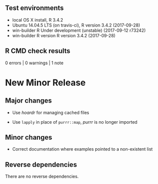 ## Test environments

* local OS X install, R 3.4.2
* Ubuntu 14.04.5 LTS (on travis-ci), R version 3.4.2 (2017-09-28)
* win-builder R Under development (unstable) (2017-09-12 r73242)
* win-builder R version R version 3.4.2 (2017-09-28)

## R CMD check results

0 errors | 0 warnings | 1 note

# New Minor Release

## Major changes

- Use _hoardr_ for managing cached files

- Use `lapply` in place of `purrr::map`, _purrr_ is no longer imported

## Minor changes

- Correct documentation where examples pointed to a non-existent list

## Reverse dependencies

There are no reverse dependencies.
